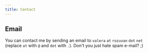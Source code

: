 ```yaml
---
title: Contact
---
```


## Email

You can contact me by sending an email to `valera` `at` `rozuvan` `dot` `net` (replace `at` with `@` and `dot` with `.`). Don't you just hate spam e-mail? ;)
